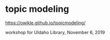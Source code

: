 # topic modeling

https://owikle.github.io/topicmodeling/

workshop for UIdaho Library, November 6, 2019

